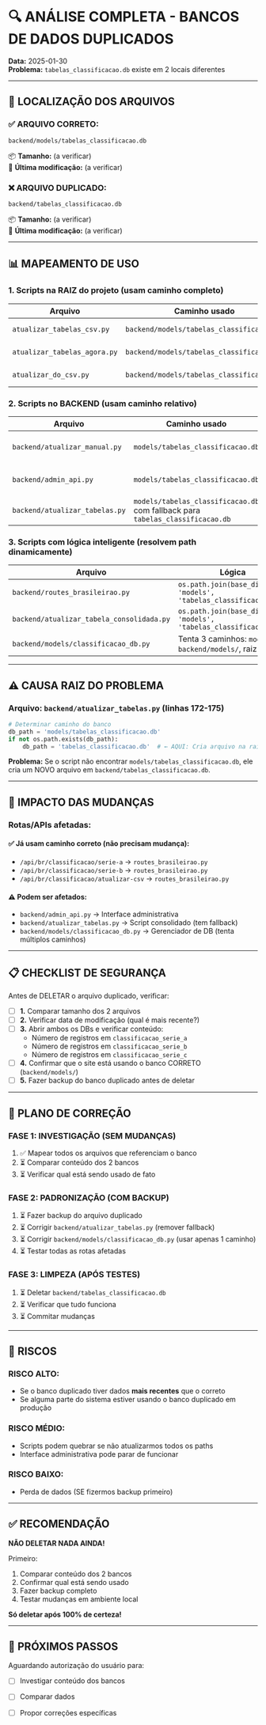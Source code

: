 # 🔍 ANÁLISE COMPLETA - BANCOS DE DADOS DUPLICADOS

**Data:** 2025-01-30  
**Problema:** `tabelas_classificacao.db` existe em 2 locais diferentes

---

## 📍 **LOCALIZAÇÃO DOS ARQUIVOS**

### ✅ **ARQUIVO CORRETO:**
```
backend/models/tabelas_classificacao.db
```
📦 **Tamanho:** (a verificar)  
📅 **Última modificação:** (a verificar)

### ❌ **ARQUIVO DUPLICADO:**
```
backend/tabelas_classificacao.db
```
📦 **Tamanho:** (a verificar)  
📅 **Última modificação:** (a verificar)

---

## 📊 **MAPEAMENTO DE USO**

### **1. Scripts na RAIZ do projeto** (usam caminho completo)
| Arquivo | Caminho usado | Status |
|---------|---------------|---------|
| `atualizar_tabelas_csv.py` | `backend/models/tabelas_classificacao.db` | ✅ CORRETO |
| `atualizar_tabelas_agora.py` | `backend/models/tabelas_classificacao.db` | ✅ CORRETO |
| `atualizar_do_csv.py` | `backend/models/tabelas_classificacao.db` | ✅ CORRETO |

### **2. Scripts no BACKEND** (usam caminho relativo)
| Arquivo | Caminho usado | Status |
|---------|---------------|---------|
| `backend/atualizar_manual.py` | `models/tabelas_classificacao.db` | ✅ CORRETO (relativo ao backend) |
| `backend/admin_api.py` | `models/tabelas_classificacao.db` | ✅ CORRETO (relativo ao backend) |
| `backend/atualizar_tabelas.py` | `models/tabelas_classificacao.db` com fallback para `tabelas_classificacao.db` | ⚠️ PROBLEMÁTICO |

### **3. Scripts com lógica inteligente** (resolvem path dinamicamente)
| Arquivo | Lógica | Status |
|---------|--------|---------|
| `backend/routes_brasileirao.py` | `os.path.join(base_dir, 'models', 'tabelas_classificacao.db')` | ✅ CORRETO |
| `backend/atualizar_tabela_consolidada.py` | `os.path.join(base_dir, 'models', 'tabelas_classificacao.db')` | ✅ CORRETO |
| `backend/models/classificacao_db.py` | Tenta 3 caminhos: `models/`, `backend/models/`, raiz | ⚠️ PROBLEMÁTICO |

---

## ⚠️ **CAUSA RAIZ DO PROBLEMA**

### **Arquivo:** `backend/atualizar_tabelas.py` (linhas 172-175)
```python
# Determinar caminho do banco
db_path = 'models/tabelas_classificacao.db'
if not os.path.exists(db_path):
    db_path = 'tabelas_classificacao.db'  # ← AQUI: Cria arquivo na raiz do backend!
```

**Problema:** Se o script não encontrar `models/tabelas_classificacao.db`, ele cria um NOVO arquivo em `backend/tabelas_classificacao.db`.

---

## 🎯 **IMPACTO DAS MUDANÇAS**

### **Rotas/APIs afetadas:**

#### ✅ **Já usam caminho correto** (não precisam mudança):
- `/api/br/classificacao/serie-a` → `routes_brasileirao.py`
- `/api/br/classificacao/serie-b` → `routes_brasileirao.py`
- `/api/br/classificacao/atualizar-csv` → `routes_brasileirao.py`

#### ⚠️ **Podem ser afetados:**
- `backend/admin_api.py` → Interface administrativa
- `backend/atualizar_tabelas.py` → Script consolidado (tem fallback)
- `backend/models/classificacao_db.py` → Gerenciador de DB (tenta múltiplos caminhos)

---

## 📋 **CHECKLIST DE SEGURANÇA**

Antes de DELETAR o arquivo duplicado, verificar:

- [ ] **1.** Comparar tamanho dos 2 arquivos
- [ ] **2.** Verificar data de modificação (qual é mais recente?)
- [ ] **3.** Abrir ambos os DBs e verificar conteúdo:
  - Número de registros em `classificacao_serie_a`
  - Número de registros em `classificacao_serie_b`
  - Número de registros em `classificacao_serie_c`
- [ ] **4.** Confirmar que o site está usando o banco CORRETO (`backend/models/`)
- [ ] **5.** Fazer backup do banco duplicado antes de deletar

---

## 🔧 **PLANO DE CORREÇÃO**

### **FASE 1: INVESTIGAÇÃO (SEM MUDANÇAS)**
1. ✅ Mapear todos os arquivos que referenciam o banco
2. ⏳ Comparar conteúdo dos 2 bancos
3. ⏳ Verificar qual está sendo usado de fato

### **FASE 2: PADRONIZAÇÃO (COM BACKUP)**
1. ⏳ Fazer backup do arquivo duplicado
2. ⏳ Corrigir `backend/atualizar_tabelas.py` (remover fallback)
3. ⏳ Corrigir `backend/models/classificacao_db.py` (usar apenas 1 caminho)
4. ⏳ Testar todas as rotas afetadas

### **FASE 3: LIMPEZA (APÓS TESTES)**
1. ⏳ Deletar `backend/tabelas_classificacao.db`
2. ⏳ Verificar que tudo funciona
3. ⏳ Commitar mudanças

---

## 🚨 **RISCOS**

### **RISCO ALTO:**
- Se o banco duplicado tiver dados **mais recentes** que o correto
- Se alguma parte do sistema estiver usando o banco duplicado em produção

### **RISCO MÉDIO:**
- Scripts podem quebrar se não atualizarmos todos os paths
- Interface administrativa pode parar de funcionar

### **RISCO BAIXO:**
- Perda de dados (SE fizermos backup primeiro)

---

## ✅ **RECOMENDAÇÃO**

**NÃO DELETAR NADA AINDA!**

Primeiro:
1. Comparar conteúdo dos 2 bancos
2. Confirmar qual está sendo usado
3. Fazer backup completo
4. Testar mudanças em ambiente local

**Só deletar após 100% de certeza!**

---

## 📝 **PRÓXIMOS PASSOS**

Aguardando autorização do usuário para:
- [ ] Investigar conteúdo dos bancos
- [ ] Comparar dados
- [ ] Propor correções específicas


